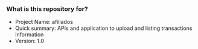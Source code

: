 ### What is this repository for? ###

* Project Name: afiliados
* Quick summary: APIs and application to upload and listing transactions information
* Version: 1.0
